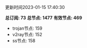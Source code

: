 更新时间2023-01-15 17:40:30

**总订阅: 73**
**总节点: 1477**
**有效节点: 469**
- trojan节点: 159
- v2ray节点: 152
- ss节点: 158
